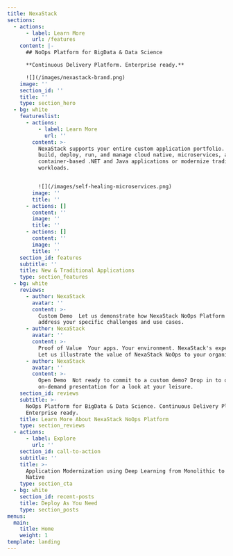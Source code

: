 ```yaml
---
title: NexaStack
sections:
  - actions:
      - label: Learn More
        url: /features
    content: |-
      ## NoOps Platform for BigData & Data Science

      **Continuous Delivery Platform. Enterprise ready.**

      ![](/images/nexastack-brand.png)
    image: ''
    section_id: ''
    title: ''
    type: section_hero
  - bg: white
    featureslist:
      - actions:
          - label: Learn More
            url: ''
        content: >-
          NexaStack supports your entire custom application portfolio. Rapidly
          build, deploy, run, and manage cloud native, microservices, and
          container-based .NET and Java applications or modernize traditional
          workloads.


          ![](/images/self-healing-microservices.png)
        image: ''
        title: ''
      - actions: []
        content: ''
        image: ''
        title: ''
      - actions: []
        content: ''
        image: ''
        title: ''
    section_id: features
    subtitle: ''
    title: New & Traditional Applications
    type: section_features
  - bg: white
    reviews:
      - author: NexaStack
        avatar: ''
        content: >-
          Custom Demo  Let us demonstrate how NexaStack NoOps Platform can
          address your specific challenges and use cases.
      - author: NexaStack
        avatar: ''
        content: >-
          Proof of Value  Your apps. Your environment. NexaStack's expertise.
          Let us illustrate the value of NexaStack NoOps to your organization
      - author: NexaStack
        avatar: ''
        content: >-
          Open Demo  Not ready to commit to a custom demo? Drop in to our
          on-demand presentation for a look at your leisure.
    section_id: reviews
    subtitle: >-
      NoOps Platform for BigData & Data Science. Continuous Delivery Platform.
      Enterprise ready.
    title: Learn More About NexaStack NoOps Platform
    type: section_reviews
  - actions:
      - label: Explore
        url: ''
    section_id: call-to-action
    subtitle: ''
    title: >-
      Application Modernization using Deep Learning from Monolithic to Cloud
      Native
    type: section_cta
  - bg: white
    section_id: recent-posts
    title: Deploy As You Need
    type: section_posts
menus:
  main:
    title: Home
    weight: 1
template: landing
---
```


